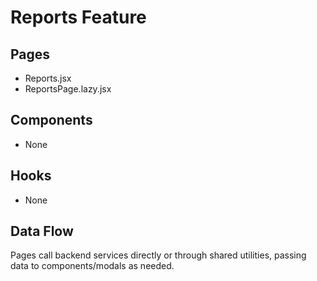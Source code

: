 # Reports Feature

## Pages
- Reports.jsx
- ReportsPage.lazy.jsx

## Components
- None

## Hooks
- None

## Data Flow
Pages call backend services directly or through shared utilities, passing data to components/modals as needed.
